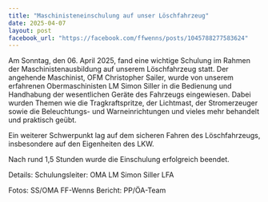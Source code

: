 ```yaml
---
title: "Maschinisteneinschulung auf unser Löschfahrzeug"
date: 2025-04-07
layout: post
facebook_url: "https://facebook.com/ffwenns/posts/1045788277583624"
---
```


Am Sonntag, den 06. April 2025, fand eine wichtige Schulung im Rahmen der Maschinistenausbildung auf unserem Löschfahrzeug statt. Der angehende Maschinist, OFM Christopher Sailer, wurde von unserem erfahrenen Obermaschinisten LM Simon Siller in die Bedienung und Handhabung der wesentlichen Geräte des Fahrzeugs eingewiesen. Dabei wurden Themen wie die Tragkraftspritze, der Lichtmast, der Stromerzeuger sowie die Beleuchtungs- und Warneinrichtungen und vieles mehr behandelt und praktisch geübt. 

Ein weiterer Schwerpunkt lag auf dem sicheren Fahren des Löschfahrzeugs, insbesondere auf den Eigenheiten des LKW. 

Nach rund 1,5 Stunden wurde die Einschulung erfolgreich beendet. 

Details:
Schulungsleiter: OMA LM Simon Siller 
LFA 

 Fotos: SS/OMA FF-Wenns
 Bericht: PP/ÖA-Team